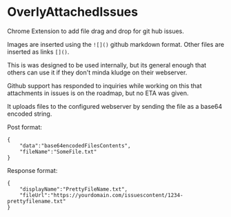 OverlyAttachedIssues
====================

Chrome Extension to add file drag and drop for git hub issues.

Images are inserted using the ```![]()``` github markdown format. Other files are inserted as links ```[]()```.

This is was designed to be used internally, but its general enough that others can use it if they don't minda kludge on their webserver.

Github support has responded to inquiries while working on this that attachments in issues is on the roadmap, but no ETA was given.

It uploads files to the configured webserver by sending the file as a base64 encoded string.

Post format:

```
{
	"data":"base64encodedFilesContents",
	"fileName":"SomeFile.txt"
}
```

Response format:
```
{
	"displayName":"PrettyFileName.txt",
	"fileUrl":"https://yourdomain.com/issuescontent/1234-prettyfilename.txt"
}
```
